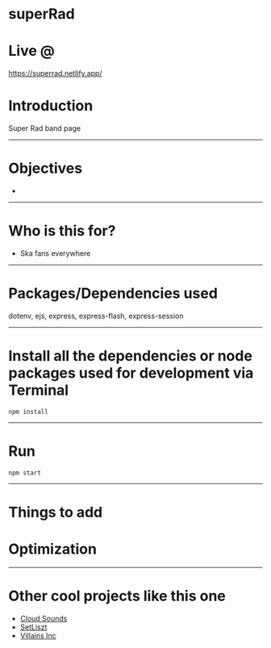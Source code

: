 # superRad

# Live @

https://superrad.netlify.app/

# Introduction

Super Rad band page

---

# Objectives

- 

---

# Who is this for? 

- Ska fans everywhere

---

# Packages/Dependencies used 

 dotenv, ejs, express, express-flash, express-session

---

# Install all the dependencies or node packages used for development via Terminal

`npm install` 

---

# Run

`npm start`

---

# Things to add


# Optimization
  
  
  ---
  
# Other cool projects like this one
  - [Cloud Sounds](https://github.com/iPlayDrumsOnMyGuitar/cloudSounds)
  - [SetLiszt](https://github.com/iPlayDrumsOnMyGuitar/Setliszt)
  - [Villains Inc](https://github.com/iPlayDrumsOnMyGuitar/villainsINC)
  
  
